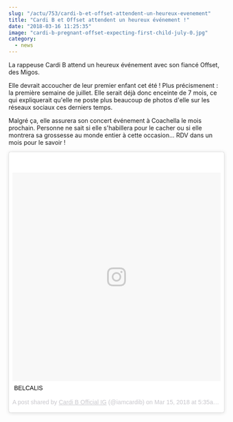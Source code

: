 ```yaml
--- 
slug: "/actu/753/cardi-b-et-offset-attendent-un-heureux-evenement"
title: "Cardi B et Offset attendent un heureux événement !"
date: "2018-03-16 11:25:35"
image: "cardi-b-pregnant-offset-expecting-first-child-july-0.jpg"
category:
  - news
---
```

<p>La rappeuse Cardi B attend un heureux événement avec son fiancé Offset, des Migos.</p>

<p>Elle devrait accoucher de leur premier enfant cet été ! Plus précismenent : la première semaine de juillet. Elle serait déjà donc enceinte de 7 mois, ce qui expliquerait qu'elle ne poste plus beaucoup de photos d'elle sur les réseaux sociaux ces derniers temps.</p>

<p>Malgré ça, elle assurera son concert événement à Coachella le mois prochain. Personne ne sait si elle s'habillera pour le cacher ou si elle montrera sa grossesse au monde entier à cette occasion... RDV dans un mois pour le savoir !</p>
<blockquote class="instagram-media" data-instgrm-captioned data-instgrm-permalink="https://www.instagram.com/p/BgWBSQNB32A/" data-instgrm-version="8" style=" background:#FFF; border:0; border-radius:3px; box-shadow:0 0 1px 0 rgba(0,0,0,0.5),0 1px 10px 0 rgba(0,0,0,0.15); margin: 1px; max-width:658px; padding:0; width:99.375%; width:-webkit-calc(100% - 2px); width:calc(100% - 2px);"><div style="padding:8px;"> <div style=" background:#F8F8F8; line-height:0; margin-top:40px; padding:50.0% 0; text-align:center; width:100%;"> <div style=" background:url(data:image/png;base64,iVBORw0KGgoAAAANSUhEUgAAACwAAAAsCAMAAAApWqozAAAABGdBTUEAALGPC/xhBQAAAAFzUkdCAK7OHOkAAAAMUExURczMzPf399fX1+bm5mzY9AMAAADiSURBVDjLvZXbEsMgCES5/P8/t9FuRVCRmU73JWlzosgSIIZURCjo/ad+EQJJB4Hv8BFt+IDpQoCx1wjOSBFhh2XssxEIYn3ulI/6MNReE07UIWJEv8UEOWDS88LY97kqyTliJKKtuYBbruAyVh5wOHiXmpi5we58Ek028czwyuQdLKPG1Bkb4NnM+VeAnfHqn1k4+GPT6uGQcvu2h2OVuIf/gWUFyy8OWEpdyZSa3aVCqpVoVvzZZ2VTnn2wU8qzVjDDetO90GSy9mVLqtgYSy231MxrY6I2gGqjrTY0L8fxCxfCBbhWrsYYAAAAAElFTkSuQmCC); display:block; height:44px; margin:0 auto -44px; position:relative; top:-22px; width:44px;"></div></div> <p style=" margin:8px 0 0 0; padding:0 4px;"> <a href="https://www.instagram.com/p/BgWBSQNB32A/" style=" color:#000; font-family:Arial,sans-serif; font-size:14px; font-style:normal; font-weight:normal; line-height:17px; text-decoration:none; word-wrap:break-word;" target="_blank">BELCALIS</a></p> <p style=" color:#c9c8cd; font-family:Arial,sans-serif; font-size:14px; line-height:17px; margin-bottom:0; margin-top:8px; overflow:hidden; padding:8px 0 7px; text-align:center; text-overflow:ellipsis; white-space:nowrap;">A post shared by <a href="https://www.instagram.com/iamcardib/" style=" color:#c9c8cd; font-family:Arial,sans-serif; font-size:14px; font-style:normal; font-weight:normal; line-height:17px;" target="_blank"> Cardi B Official IG</a> (@iamcardib) on <time style=" font-family:Arial,sans-serif; font-size:14px; line-height:17px;" datetime="2018-03-15T12:35:23+00:00">Mar 15, 2018 at 5:35am PDT</time></p></div></blockquote> <script async defer src="//www.instagram.com/embed.js"></script>